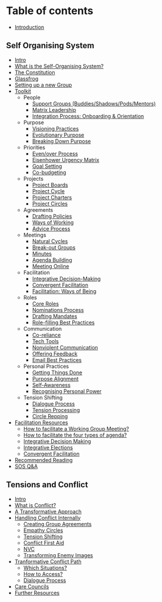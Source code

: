 # Table of contents

* [Introduction](README.md)

## Self Organising System <a id="sos"></a>

* [Intro](sos/intro.md)
* [What is the Self-Organising System?](sos/what-is-the-self-organising-system.md)
* [The Constitution](sos/the-constitution.md)
* [Glassfrog](sos/glassfrog.md)
* [Setting up a new Group](sos/setting-up-a-new-group.md)
* [Toolkit](sos/toolkit/README.md)
  * People
    * [Support Groups (Buddies/Shadows/Pods/Mentors)](sos/toolkit/people/support-groups.md)
    * [Matrix Leadership](sos/toolkit/people/matrix-leadership.md)
    * [Integration Process: Onboarding & Orientation](sos/toolkit/people/integration-process.md)
  * Purpose
    * [Visioning Practices](sos/toolkit/purpose/visioning-practices.md)
    * [Evolutionary Purpose](sos/toolkit/purpose/evolutionary-purpose.md)
    * [Breaking Down Purpose](sos/toolkit/purpose/breaking-down-purpose.md)
  * Priorities
    * [Even/over Process](sos/toolkit/priorities/even-over-process.md)
    * [Eisenhower Urgency Matrix](sos/toolkit/priorities/urgency-matrix.md)
    * [Goal Setting](sos/toolkit/priorities/goal-setting.md)
    * [Co-budgeting](sos/toolkit/priorities/co-budgeting.md)
  * Projects
    * [Project Boards](sos/toolkit/projects/project-boards.md)
    * [Project Cycle](sos/toolkit/projects/project-cycle.md)
    * [Project Charters](sos/toolkit/projects/project-charters.md)
    * [Project Circles](sos/toolkit/projects/project-circles.md)
  * Agreements
    * [Drafting Policies](sos/toolkit/agreements/drafting-policies.md)
    * [Ways of Working](sos/toolkit/agreements/ways-of-working.md)
    * [Advice Process](sos/toolkit/agreements/advice-process.md)
  * Meetings
    * [Natural Cycles](sos/toolkit/meetings/natural-cycles.md)
    * [Break-out Groups](sos/toolkit/meetings/break-out-groups.md)
    * [Minutes](sos/toolkit/meetings/minutes.md)
    * [Agenda Building](sos/toolkit/meetings/agenda-building.md)
    * [Meeting Online](sos/toolkit/meetings/meeting-online.md)
  * Facilitation
    * [Integrative Decision-Making](sos/toolkit/facilitation/integrative-decision-making.md)
    * [Convergent Facilitation](sos/toolkit/facilitation/convergent-facilitation.md)
    * [Facilitation: Ways of Being](sos/toolkit/facilitation/ways-of-being.md)
  * Roles
    * [Core Roles](sos/toolkit/roles/core-roles.md)
    * [Nominations Process](sos/toolkit/roles/nominations-process.md)
    * [Drafting Mandates](sos/toolkit/roles/drafting-mandates.md)
    * [Role-filling Best Practices](sos/toolkit/roles/role-filling-best-practices.md)
  * Communication
    * [Co-reliance](sos/toolkit/communication/co-reliance.md)
    * [Tech Tools](sos/toolkit/communication/tech-tools.md)
    * [Nonviolent Communication](sos/toolkit/communication/nonviolent-communication.md)
    * [Offering Feedback](sos/toolkit/communication/offering-feedback.md)
    * [Email Best Practices](sos/toolkit/communication/email-best-practices.md)
  * Personal Practices
    * [Getting Things Done](sos/toolkit/personal-practices/getting-things-done.md)
    * [Purpose Alignment](sos/toolkit/personal-practices/purpose-alignment.md)
    * [Self-Awareness](sos/toolkit/personal-practices/self-awareness.md)
    * [Recognising Personal Power](sos/toolkit/personal-practices/recognising-personal-power.md)
  * Tension Shifting
    * [Dialogue Process](sos/toolkit/tension-shifting/dialogue-process.md)
    * [Tension Processing](sos/toolkit/tension-shifting/tension-processing.md)
    * [Circle Repping](sos/toolkit/tension-shifting/circle-repping.md)
* [Facilitation Resources](sos/facilitation-resources/README.md)
  * [How to facilitate a Working Group Meeting?](sos/facilitation-resources/how-to-facilitate-a-working-group-meeting.md)
  * [How to facilitate the four types of agenda?](sos/facilitation-resources/how-to-facilitate-the-four-types-of-agenda.md)
  * [Integrative Decision Making](sos/facilitation-resources/integrative-decision-making.md)
  * [Integrative Elections](sos/facilitation-resources/integrative-elections.md)
  * [Convergent Facilitation](sos/facilitation-resources/convergent-facilitation.md)
* [Recommended Reading](sos/recommended-reading.md)
* [SOS Q&A](sos/sos-q-and-a.md)

## Tensions and Conflict

* [Intro](tensions-and-conflict/intro.md)
* [What is Conflict?](tensions-and-conflict/what-is-conflict.md)
* [A Transformative Approach](tensions-and-conflict/a-transformative-approach.md)
* [Handling Conflict Internally](tensions-and-conflict/handling-conflict-internally/README.md)
  * [Creating Group Agreements](tensions-and-conflict/handling-conflict-internally/creating-group-agreements.md)
  * [Empathy Circles](tensions-and-conflict/handling-conflict-internally/empathy-circles.md)
  * [Tension Shifting](tensions-and-conflict/handling-conflict-internally/tension-shifting.md)
  * [Conflict First Aid](tensions-and-conflict/handling-conflict-internally/conflict-first-aid.md)
  * [NVC](tensions-and-conflict/handling-conflict-internally/nvc.md)
  * [Transforming Enemy Images](tensions-and-conflict/handling-conflict-internally/transforming-enemy-images.md)
* [Tranformative Conflict Path](tensions-and-conflict/tcj-path/README.md)
  * [Which Situations?](tensions-and-conflict/tcj-path/which-situations.md)
  * [How to Access?](tensions-and-conflict/tcj-path/how-to-access.md)
  * [Dialogue Process](tensions-and-conflict/tcj-path/dialogue-process.md)
* [Care Councils](tensions-and-conflict/care-councils.md)
* [Further Resources](tensions-and-conflict/further-resources.md)
